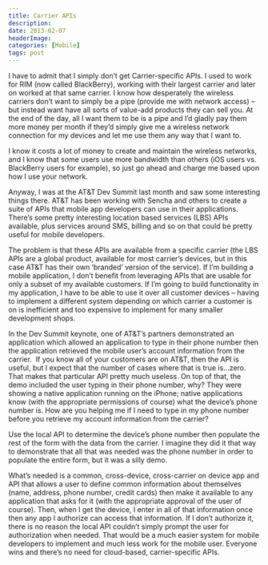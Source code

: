 ```yaml
---
title: Carrier APIs
description: 
date: 2013-02-07
headerImage: 
categories: [Mobile]
tags: post
---
```


I have to admit that I simply don’t get Carrier-specific APIs. I used to work for RIM (now called BlackBerry), working with their largest carrier and later on worked at that same carrier. I know how desperately the wireless carriers don’t want to simply be a pipe (provide me with network access) – but instead want have all sorts of value-add products they can sell you. At the end of the day, all I want them to be is a pipe and I’d gladly pay them more money per month if they’d simply give me a wireless network connection for my devices and let me use them any way that I want to.

I know it costs a lot of money to create and maintain the wireless networks, and I know that some users use more bandwidth than others (iOS users vs. BlackBerry users for example), so just go ahead and charge me based upon how I use your network.

Anyway, I was at the AT&T Dev Summit last month and saw some interesting things there. AT&T has been working with Sencha and others to create a suite of APIs that mobile app developers can use in their applications. There’s some pretty interesting location based services (LBS) APIs available, plus services around SMS, billing and so on that could be pretty useful for mobile developers.

The problem is that these APIs are available from a specific carrier (the LBS APIs are a global product, available for most carrier’s devices, but in this case AT&T has their own ‘branded’ version of the service). If I’m building a mobile application, I don’t benefit from leveraging APIs that are usable for only a subset of my available customers. If I’m going to build functionality in my application, I have to be able to use it over all customer devices – having to implement a different system depending on which carrier a customer is on is inefficient and too expensive to implement for many smaller development shops.

In the Dev Summit keynote, one of AT&T’s partners demonstrated an application which allowed an application to type in their phone number then the application retrieved the mobile user’s account information from the carrier.  If you know all of your customers are on AT&T, then the API is useful, but I expect that the number of cases where that is true is…zero. That makes that particular API pretty much useless. On top of that, the demo included the user typing in their phone number, why? They were showing a native application running on the iPhone; native applications know (with the appropriate permissions of course) what the device’s phone number is. How are you helping me if I need to type in my phone number before you retrieve my account information from the carrier?

Use the local API to determine the device’s phone number then populate the rest of the form with the data from the carrier. I imagine they did it that way to demonstrate that all that was needed was the phone number in order to populate the entire form, but it was a silly demo.

What’s needed is a common, cross-device, cross-carrier on device app and API that allows a user to define common information about themselves (name, address, phone number, credit cards) then make it available to any application that asks for it (with the appropriate approval of the user of course). Then, when I get the device, I enter in all of that information once then any app I authorize can access that information. If I don’t authorize it, there is no reason the local API couldn’t simply prompt the user for authorization when needed. That would be a much easier system for mobile developers to implement and much less work for the mobile user. Everyone wins and there’s no need for cloud-based, carrier-specific APIs.